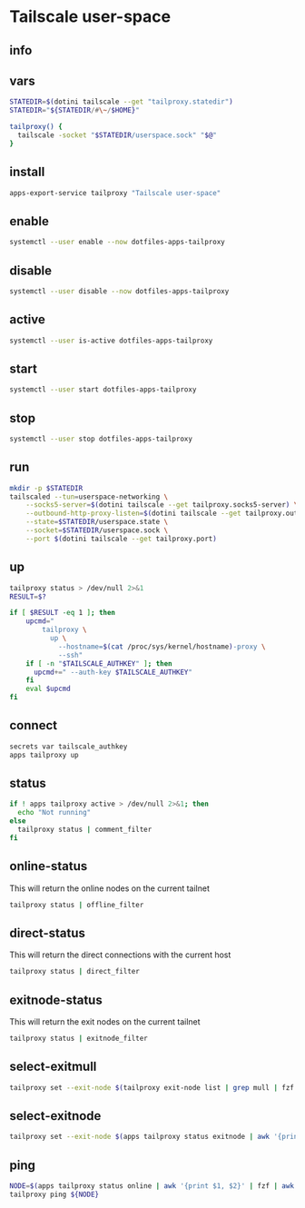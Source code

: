 # Tailscale user-space

## info

## vars
```sh
STATEDIR=$(dotini tailscale --get "tailproxy.statedir")
STATEDIR="${STATEDIR/#\~/$HOME}"

tailproxy() {
  tailscale -socket "$STATEDIR/userspace.sock" "$@"
}
```

## install
```sh
apps-export-service tailproxy "Tailscale user-space"
```

## enable
```sh
systemctl --user enable --now dotfiles-apps-tailproxy
```

## disable
```sh
systemctl --user disable --now dotfiles-apps-tailproxy
```

## active
```sh
systemctl --user is-active dotfiles-apps-tailproxy
```

## start
```sh
systemctl --user start dotfiles-apps-tailproxy
```

## stop
```sh
systemctl --user stop dotfiles-apps-tailproxy
```

## run
```sh
mkdir -p $STATEDIR
tailscaled --tun=userspace-networking \
    --socks5-server=$(dotini tailscale --get tailproxy.socks5-server) \
    --outbound-http-proxy-listen=$(dotini tailscale --get tailproxy.outbound-http-proxy-listen) \
    --state=$STATEDIR/userspace.state \
    --socket=$STATEDIR/userspace.sock \
    --port $(dotini tailscale --get tailproxy.port)
```

## up
```sh
tailproxy status > /dev/null 2>&1
RESULT=$?

if [ $RESULT -eq 1 ]; then
    upcmd="
        tailproxy \
          up \
            --hostname=$(cat /proc/sys/kernel/hostname)-proxy \
            --ssh"
    if [ -n "$TAILSCALE_AUTHKEY" ]; then
      upcmd+=" --auth-key $TAILSCALE_AUTHKEY"
    fi
    eval $upcmd
fi
```

## connect
```sh
secrets var tailscale_authkey
apps tailproxy up
```

## status
```sh
if ! apps tailproxy active > /dev/null 2>&1; then
  echo "Not running"
else 
  tailproxy status | comment_filter
fi
```

## online-status
This will return the online nodes on the current tailnet

```sh
tailproxy status | offline_filter
```

## direct-status
This will return the direct connections with the current host

```sh
tailproxy status | direct_filter
```

## exitnode-status
This will return the exit nodes on the current tailnet

```sh
tailproxy status | exitnode_filter
```

## select-exitmull
```sh
tailproxy set --exit-node $(tailproxy exit-node list | grep mull | fzf | awk '{print $2}')
```

## select-exitnode
```sh
tailproxy set --exit-node $(apps tailproxy status exitnode | awk '{print $2}' | fzf)
```

## ping
```sh
NODE=$(apps tailproxy status online | awk '{print $1, $2}' | fzf | awk '{print  $1}')
tailproxy ping ${NODE}
```


